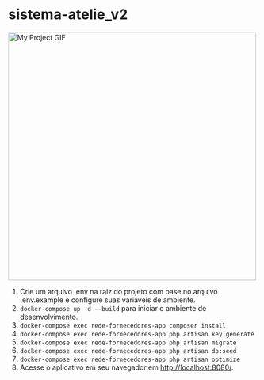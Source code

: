 # sistema-atelie_v2

<img src="public\img\live-demo\dona-nalva.gif" alt="My Project GIF" width="auto" height="500">
 
<ol>
  <li>Crie um arquivo .env na raiz do projeto com base no arquivo .env.example e configure suas variáveis de ambiente.</li>
  <li><code>docker-compose up -d --build</code> para iniciar o ambiente de desenvolvimento.</li>
  <li><code>docker-compose exec rede-fornecedores-app composer install</code> </li>
  <li><code>docker-compose exec rede-fornecedores-app php artisan key:generate</code> </li>
  <li><code>docker-compose exec rede-fornecedores-app php artisan migrate</code> </li>
  <li><code>docker-compose exec rede-fornecedores-app php artisan db:seed</code> </li>
  <li><code>docker-compose exec rede-fornecedores-app php artisan optimize</code> </li>
  <li>Acesse o aplicativo em seu navegador em <a href="http://localhost:8080/">http://localhost:8080/</a>.</li>
</ol>